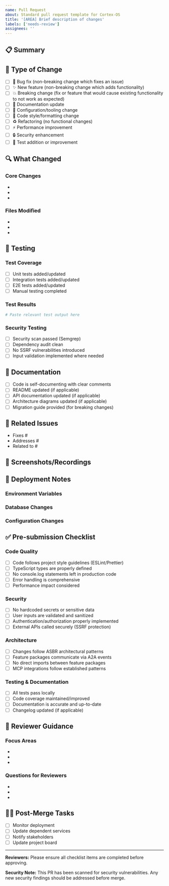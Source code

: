 ```yaml
---
name: Pull Request
about: Standard pull request template for Cortex-OS
title: '[AREA] Brief description of changes'
labels: ['needs-review']
assignees: ''
---
```


## 📋 Summary

<!-- Provide a brief summary of your changes -->

## 🎯 Type of Change

- [ ] 🐛 Bug fix (non-breaking change which fixes an issue)
- [ ] ✨ New feature (non-breaking change which adds functionality)
- [ ] 💥 Breaking change (fix or feature that would cause existing functionality to not work as expected)
- [ ] 📝 Documentation update
- [ ] 🔧 Configuration/tooling change
- [ ] 🎨 Code style/formatting change
- [ ] ♻️ Refactoring (no functional changes)
- [ ] ⚡ Performance improvement
- [ ] 🔒 Security enhancement
- [ ] 🧪 Test addition or improvement

## 🔍 What Changed

### Core Changes

<!-- List the main changes made -->

-
-
-

### Files Modified

<!-- List key files that were modified -->

-
-
-

## 🧪 Testing

### Test Coverage

- [ ] Unit tests added/updated
- [ ] Integration tests added/updated
- [ ] E2E tests added/updated
- [ ] Manual testing completed

### Test Results

```bash
# Paste relevant test output here
```

### Security Testing

- [ ] Security scan passed (Semgrep)
- [ ] Dependency audit clean
- [ ] No SSRF vulnerabilities introduced
- [ ] Input validation implemented where needed

## 📖 Documentation

- [ ] Code is self-documenting with clear comments
- [ ] README updated (if applicable)
- [ ] API documentation updated (if applicable)
- [ ] Architecture diagrams updated (if applicable)
- [ ] Migration guide provided (for breaking changes)

## 🔗 Related Issues

<!-- Link to related issues using keywords like "Fixes", "Closes", "Addresses" -->

- Fixes #
- Addresses #
- Related to #

## 📸 Screenshots/Recordings

<!-- For UI changes, include before/after screenshots or recordings -->

## 🚀 Deployment Notes

<!-- Any special deployment instructions or considerations -->

### Environment Variables

<!-- List any new environment variables needed -->

### Database Changes

<!-- Describe any database migrations or schema changes -->

### Configuration Changes

<!-- Note any configuration file changes needed -->

## ✅ Pre-submission Checklist

### Code Quality

- [ ] Code follows project style guidelines (ESLint/Prettier)
- [ ] TypeScript types are properly defined
- [ ] No console.log statements left in production code
- [ ] Error handling is comprehensive
- [ ] Performance impact considered

### Security

- [ ] No hardcoded secrets or sensitive data
- [ ] User inputs are validated and sanitized
- [ ] Authentication/authorization properly implemented
- [ ] External APIs called securely (SSRF protection)

### Architecture

- [ ] Changes follow ASBR architectural patterns
- [ ] Feature packages communicate via A2A events
- [ ] No direct imports between feature packages
- [ ] MCP integrations follow established patterns

### Testing & Documentation

- [ ] All tests pass locally
- [ ] Code coverage maintained/improved
- [ ] Documentation is accurate and up-to-date
- [ ] Changelog updated (if applicable)

## 👥 Reviewer Guidance

### Focus Areas

<!-- Guide reviewers on what to pay special attention to -->

-
-
-

### Questions for Reviewers

<!-- Specific questions you'd like reviewers to consider -->

-
-
-

## 🏃‍♂️ Post-Merge Tasks

<!-- Tasks to complete after merge -->

- [ ] Monitor deployment
- [ ] Update dependent services
- [ ] Notify stakeholders
- [ ] Update project board

---

**Reviewers:** Please ensure all checklist items are completed before approving.

**Security Note:** This PR has been scanned for security vulnerabilities. Any new security findings should be addressed before merge.
